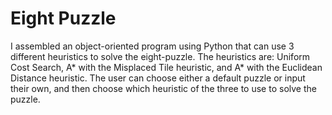 # Eight Puzzle

I assembled an object-oriented program using Python that can use 3 different heuristics to solve the eight-puzzle. The heuristics are: Uniform Cost Search, A* with the Misplaced Tile heuristic, and A* with the Euclidean Distance heuristic. The user can choose either a default puzzle or input their own, and then choose which heuristic of the three to use to solve the puzzle.
